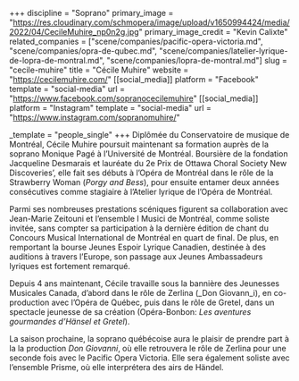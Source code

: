 +++
discipline = "Soprano"
primary_image = "https://res.cloudinary.com/schmopera/image/upload/v1650994424/media/2022/04/CecileMuhire_np0n2g.jpg"
primary_image_credit = "Kevin Calixte"
related_companies = ["scene/companies/pacific-opera-victoria.md", "scene/companies/opra-de-qubec.md", "scene/companies/latelier-lyrique-de-lopra-de-montral.md", "scene/companies/lopra-de-montral.md"]
slug = "cecile-muhire"
title = "Cécile Muhire"
website = "https://cecilemuhire.com/"
[[social_media]]
platform = "Facebook"
template = "social-media"
url = "https://www.facebook.com/sopranocecilemuhire"
[[social_media]]
platform = "Instagram"
template = "social-media"
url = "https://www.instagram.com/sopranomuhire/"

_template = "people_single"
+++
Diplômée du Conservatoire de musique de Montréal, Cécile Muhire poursuit maintenant sa formation auprès de la soprano Monique Pagé à l’Université de Montréal. Boursière de la fondation Jacqueline Desmarais et lauréate du 2e Prix de Ottawa Choral Society New Discoveries’, elle fait ses débuts à l’Opéra de Montréal dans le rôle de la Strawberry Woman (_Porgy and Bess_), pour ensuite entamer deux années consécutives comme stagiaire à l’Atelier lyrique de l’Opéra de Montréal.

Parmi ses nombreuses prestations scéniques figurent sa collaboration avec Jean-Marie Zeitouni et l’ensemble I Musici de Montréal, comme soliste invitée, sans compter sa participation à la dernière édition de chant du Concours Musical International de Montréal en quart de final. De plus, en remportant la bourse Jeunes Espoir Lyrique Canadien, destinée à des auditions à travers l’Europe, son passage aux Jeunes Ambassadeurs lyriques est fortement remarqué.

Depuis 4 ans maintenant, Cécile travaille sous la bannière des Jeunesses Musicales Canada, d’abord dans le rôle de Zerlina (_Don Giovann_i), en co-production avec l’Opéra de Québec, puis dans le rôle de Gretel, dans un spectacle jeunesse de sa création (Opéra-Bonbon: _Les aventures gourmandes d’Hänsel et Gretel_).

La saison prochaine, la soprano québécoise aura le plaisir de prendre part à la la production _Don Giovanni_, où elle retrouvera le rôle de Zerlina pour une seconde fois avec le Pacific Opera Victoria. Elle sera également soliste avec l’ensemble Prisme, où elle interprétera des airs de Händel.